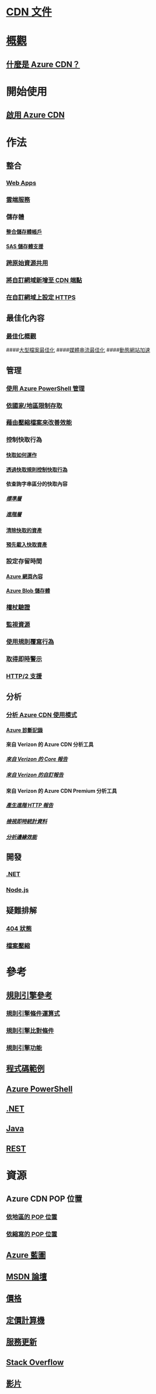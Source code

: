 # [CDN 文件](index.md)

# [概觀](cdn-overview.md)
## [什麼是 Azure CDN？](../best-practices-cdn.md?toc=%2fazure%2fcdn%2ftoc.json)

# 開始使用
## [啟用 Azure CDN](cdn-create-new-endpoint.md)

# 作法

## 整合
### [Web Apps](../app-service/app-service-web-tutorial-content-delivery-network.md?toc=%2fazure%2fcdn%2ftoc.json)
### [雲端服務](cdn-cloud-service-with-cdn.md)
### 儲存體
#### [整合儲存體帳戶](cdn-create-a-storage-account-with-cdn.md)
#### [SAS 儲存體支援](cdn-sas-storage-support.md)
### [跨原始資源共用](cdn-cors.md)
### [將自訂網域新增至 CDN 端點](cdn-map-content-to-custom-domain.md)
### [在自訂網域上設定 HTTPS](cdn-custom-ssl.md)
## 最佳化內容
### [最佳化概觀](cdn-optimization-overview.md)
####[大型檔案最佳化](cdn-large-file-optimization.md)
####[媒體串流最佳化](cdn-media-streaming-optimization.md)
####[動態網站加速](cdn-dynamic-site-acceleration.md)
 
## 管理
### [使用 Azure PowerShell 管理](cdn-manage-powershell.md)
### [依國家/地區限制存取](cdn-restrict-access-by-country.md)
### [藉由壓縮檔案來改善效能](cdn-improve-performance.md)
### 控制快取行為
#### [快取如何運作](cdn-how-caching-works.md)
#### [透過快取規則控制快取行為](cdn-caching-rules.md)
#### 依查詢字串區分的快取內容
##### [標準層](cdn-query-string.md)
##### [進階層](cdn-query-string-premium.md)
#### [清除快取的資產](cdn-purge-endpoint.md)
#### [預先載入快取資產](cdn-preload-endpoint.md)
### 設定存留時間
#### [Azure 網頁內容](cdn-manage-expiration-of-cloud-service-content.md)
#### [Azure Blob 儲存體](cdn-manage-expiration-of-blob-content.md)
### [權杖驗證](cdn-token-auth.md)
### [監視資源](cdn-resource-health.md)
### [使用規則覆寫行為](cdn-rules-engine.md)
### [取得即時警示](cdn-real-time-alerts.md)
### [HTTP/2 支援](cdn-http2.md)

## 分析
### [分析 Azure CDN 使用模式](cdn-log-analysis.md)
#### [Azure 診斷記錄](cdn-azure-diagnostic-logs.md)
#### 來自 Verizon 的 Azure CDN 分析工具
##### [來自 Verizon 的 Core 報告](cdn-analyze-usage-patterns.md)
##### [來自 Verizon 的自訂報告](cdn-verizon-custom-reports.md)
#### 來自 Verizon 的 Azure CDN Premium 分析工具
##### [產生進階 HTTP 報告](cdn-advanced-http-reports.md)
##### [檢視即時統計資料](cdn-real-time-stats.md)
##### [分析邊緣效能](cdn-edge-performance.md)

## 開發
### [.NET](cdn-app-dev-net.md)
### [Node.js](cdn-app-dev-node.md)

## 疑難排解
### [404 狀態](cdn-troubleshoot-endpoint.md)
### [檔案壓縮](cdn-troubleshoot-compression.md)

# 參考
##  [規則引擎參考](cdn-rules-engine-reference.md)
### [規則引擎條件運算式](cdn-rules-engine-reference-conditional-expressions.md)
### [規則引擎比對條件](cdn-rules-engine-reference-match-conditions.md)
### [規則引擎功能](cdn-rules-engine-reference-features.md)
## [程式碼範例](https://azure.microsoft.com/en-us/resources/samples/?service=cdn)
## [Azure PowerShell](/powershell/module/azurerm.cdn)
## [.NET](/dotnet/api/microsoft.azure.management.cdn)
## [Java](/java/api/com.microsoft.azure.management.cdn)
## [REST](/rest/api/cdn/)

# 資源
## Azure CDN POP 位置
### [依地區的 POP 位置](cdn-pop-locations.md)
### [依縮寫的 POP 位置](cdn-pop-abbreviations.md)
## [Azure 藍圖](https://azure.microsoft.com/roadmap/)
## [MSDN 論壇](https://social.msdn.microsoft.com/Forums/en-US/home?forum=azurecdn)
## [價格](https://azure.microsoft.com/pricing/details/cdn/)
## [定價計算機](https://azure.microsoft.com/pricing/calculator/)
## [服務更新](https://azure.microsoft.com/updates/?product=cdn)
## [Stack Overflow](http://stackoverflow.com/questions/tagged/azure-cdn)
## [影片](https://azure.microsoft.com/documentation/videos/index/?services=cdn)

